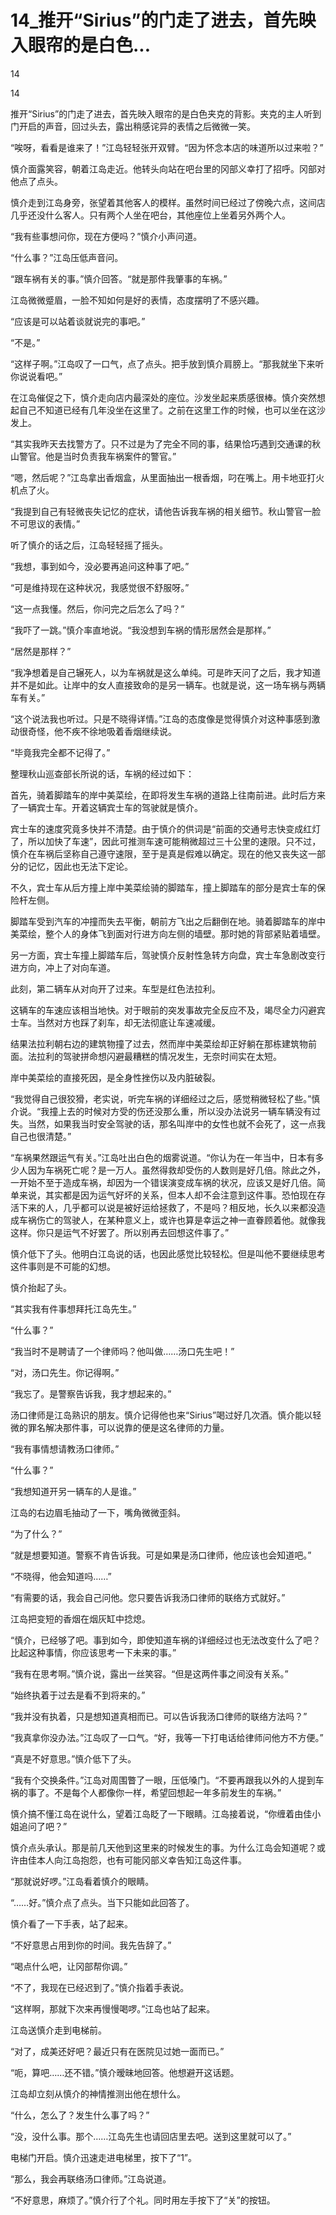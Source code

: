 # 14_推开“Sirius”的门走了进去，首先映入眼帘的是白色...

14

14

推开“Sirius”的门走了进去，首先映入眼帘的是白色夹克的背影。夹克的主人听到门开启的声音，回过头去，露出稍感诧异的表情之后微微一笑。

“唉呀，看看是谁来了！”江岛轻轻张开双臂。“因为怀念本店的味道所以过来啦？”

慎介面露笑容，朝着江岛走近。他转头向站在吧台里的冈部义幸打了招呼。冈部对他点了点头。

慎介走到江岛身旁，张望着其他客人的模样。虽然时间已经过了傍晚六点，这间店几乎还没什么客人。只有两个人坐在吧台，其他座位上坐着另外两个人。

“我有些事想问你，现在方便吗？”慎介小声问道。

“什么事？”江岛压低声音问。

“跟车祸有关的事。”慎介回答。“就是那件我肇事的车祸。”

江岛微微蹙眉，一脸不知如何是好的表情，态度摆明了不感兴趣。

“应该是可以站着谈就说完的事吧。”

“不是。”

“这样子啊。”江岛叹了一口气，点了点头。把手放到慎介肩膀上。“那我就坐下来听你说说看吧。”

在江岛催促之下，慎介走向店内最深处的座位。沙发坐起来质感很棒。慎介突然想起自己不知道已经有几年没坐在这里了。之前在这里工作的时候，也可以坐在这沙发上。

“其实我昨天去找警方了。只不过是为了完全不同的事，结果恰巧遇到交通课的秋山警官。他是当时负责我车祸案件的警官。”

“嗯，然后呢？”江岛拿出香烟盒，从里面抽出一根香烟，叼在嘴上。用卡地亚打火机点了火。

“我提到自己有轻微丧失记忆的症状，请他告诉我车祸的相关细节。秋山警官一脸不可思议的表情。”

听了慎介的话之后，江岛轻轻摇了摇头。

“我想，事到如今，没必要再追问这种事了吧。”

“可是维持现在这种状况，我感觉很不舒服呀。”

“这一点我懂。然后，你问完之后怎么了吗？”

“我吓了一跳。”慎介率直地说。“我没想到车祸的情形居然会是那样。”

“居然是那样？”

“我净想着是自己辗死人，以为车祸就是这么单纯。可是昨天问了之后，我才知道并不是如此。让岸中的女人直接致命的是另一辆车。也就是说，这一场车祸与两辆车有关。”

“这个说法我也听过。只是不晓得详情。”江岛的态度像是觉得慎介对这种事感到激动很奇怪，他不疾不徐地吸着香烟继续说。

“毕竟我完全都不记得了。”

整理秋山巡查部长所说的话，车祸的经过如下：

首先，骑着脚踏车的岸中美菜绘，在即将发生车祸的道路上往南前进。此时后方来了一辆宾士车。开着这辆宾士车的驾驶就是慎介。

宾士车的速度究竟多快并不清楚。由于慎介的供词是“前面的交通号志快变成红灯了，所以加快了车速”，因此可推测车速可能稍微超过三十公里的速限。只不过，慎介在车祸后坚称自己遵守速限，至于是真是假难以确定。现在的他又丧失这一部分的记忆，因此也无法下定论。

不久，宾士车从后方撞上岸中美菜绘骑的脚踏车，撞上脚踏车的部分是宾士车的保险杆左侧。

脚踏车受到汽车的冲撞而失去平衡，朝前方飞出之后翻倒在地。骑着脚踏车的岸中美菜绘，整个人的身体飞到面对行进方向左侧的墙壁。那时她的背部紧贴着墙壁。

另一方面，宾士车撞上脚踏车后，驾驶慎介反射性急转方向盘，宾士车急剧改变行进方向，冲上了对向车道。

此刻，第二辆车从对向开了过来。车型是红色法拉利。

这辆车的车速应该相当地快。对于眼前的突发事故完全反应不及，竭尽全力闪避宾士车。当然对方也踩了刹车，却无法彻底让车速减缓。

结果法拉利朝右边的建筑物撞了过去，然而岸中美菜绘却正好躺在那栋建筑物前面。法拉利的驾驶拼命想闪避最糟糕的情况发生，无奈时间实在太短。

岸中美菜绘的直接死因，是全身性挫伤以及内脏破裂。

“我觉得自己很狡猾，老实说，听完车祸的详细经过之后，感觉稍微轻松了些。”慎介说。“我撞上去的时候对方受的伤还没那么重，所以没办法说另一辆车辆没有过失。当然，如果我当时安全驾驶的话，那名叫岸中的女性也就不会死了，这一点我自己也很清楚。”

“车祸果然跟运气有关。”江岛吐出白色的烟雾说道。“你认为在一年当中，日本有多少人因为车祸死亡呢？是一万人。虽然得救却受伤的人数则是好几倍。除此之外，一开始不至于造成车祸，却因为一个错误演变成车祸的状况，应该又是好几倍。简单来说，其实都是因为运气好坏的关系，但本人却不会注意到这件事。恐怕现在存活下来的人，几乎都可以说是被好运给拯救了，不是吗？相反地，长久以来都没造成车祸伤亡的驾驶人，在某种意义上，或许也算是幸运之神一直眷顾着他。就像我这样。你只是运气不好罢了。所以别再去回想这件事了。”

慎介低下了头。他明白江岛说的话，也因此感觉比较轻松。但是叫他不要继续思考这件事则是不可能的幻想。

慎介抬起了头。

“其实我有件事想拜托江岛先生。”

“什么事？”

“我当时不是聘请了一个律师吗？他叫做……汤口先生吧！”

“对，汤口先生。你记得啊。”

“我忘了。是警察告诉我，我才想起来的。”

汤口律师是江岛熟识的朋友。慎介记得他也来“Sirius”喝过好几次酒。慎介能以轻微的罪名解决那件事，可以说靠的便是这名律师的力量。

“我有事情想请教汤口律师。”

“什么事？”

“我想知道开另一辆车的人是谁。”

江岛的右边眉毛抽动了一下，嘴角微微歪斜。

“为了什么？”

“就是想要知道。警察不肯告诉我。可是如果是汤口律师，他应该也会知道吧。”

“不晓得，他会知道吗……”

“有需要的话，我会自己问他。您只要告诉我汤口律师的联络方式就好。”

江岛把变短的香烟在烟灰缸中捻熄。

“慎介，已经够了吧。事到如今，即使知道车祸的详细经过也无法改变什么了吧？比起这种事情，你应该思考一下未来的事。”

“我有在思考啊。”慎介说，露出一丝笑容。“但是这两件事之间没有关系。”

“始终执着于过去是看不到将来的。”

“我并没有执着，只是想知道真相而已。可以告诉我汤口律师的联络方法吗？”

“我真拿你没办法。”江岛叹了一口气。“好，我等一下打电话给律师问他方不方便。”

“真是不好意思。”慎介低下了头。

“我有个交换条件。”江岛对周围瞥了一眼，压低嗓门。“不要再跟我以外的人提到车祸的事了。不是每个人都像你一样，希望回想起一年多前发生的车祸。”

慎介搞不懂江岛在说什么，望着江岛眨了一下眼睛。江岛接着说，“你缠着由佳小姐追问了吧？”

慎介点头承认。那是前几天他到这里来的时候发生的事。为什么江岛会知道呢？或许由佳本人向江岛抱怨，也有可能冈部义幸告知江岛这件事。

“那就说好啰。”江岛看着慎介的眼睛。

“……好。”慎介点了点头。当下只能如此回答了。

慎介看了一下手表，站了起来。

“不好意思占用到你的时间。我先告辞了。”

“喝点什么吧，让冈部帮你调。”

“不了，我现在已经迟到了。”慎介指着手表说。

“这样啊，那就下次来再慢慢喝啰。”江岛也站了起来。

江岛送慎介走到电梯前。

“对了，成美还好吧？最近只有在医院见过她一面而已。”

“呃，算吧……还不错。”慎介暧昧地回答。他想避开这话题。

江岛却立刻从慎介的神情推测出他在想什么。

“什么，怎么了？发生什么事了吗？”

“没，没什么事。那个……江岛先生也请回店里去吧。送到这里就可以了。”

电梯门开启。慎介迅速走进电梯里，按下了“1”。

“那么，我会再联络汤口律师。”江岛说道。

“不好意思，麻烦了。”慎介行了个礼。同时用左手按下了“关”的按钮。